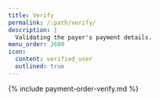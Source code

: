 ```yaml
---
title: Verify
permalink: /:path/verify/
description: |
  Validating the payer's payment details.
menu_order: 2600
icon:
  content: verified_user
  outlined: true
---
```


{% include payment-order-verify.md %}
